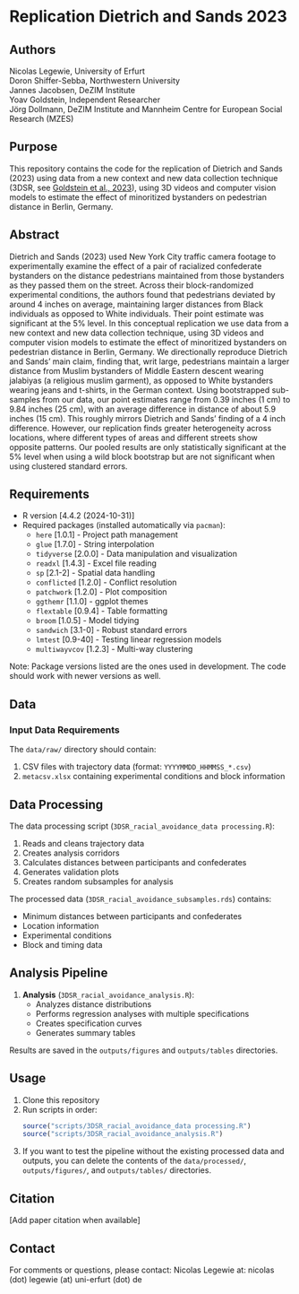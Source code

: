 # Replication Dietrich and Sands 2023

## Authors

Nicolas Legewie, University of Erfurt  
Doron Shiffer-Sebba, Northwestern University  
Jannes Jacobsen, DeZIM Institute  
Yoav Goldstein, Independent Researcher  
Jörg Dollmann, DeZIM Institute and Mannheim Centre for European Social Research (MZES)  


## Purpose

This repository contains the code for the replication of Dietrich and Sands (2023) using data from a new context and new data collection technique (3DSR, see [Goldstein et al., 2023](https://doi.org/10.1177/00491241221147)), using 3D videos and computer vision models to estimate the effect of minoritized bystanders on pedestrian distance in Berlin, Germany.


## Abstract

Dietrich and Sands (2023) used New York City traffic camera footage to experimentally examine the effect of a pair of racialized confederate bystanders on the distance pedestrians maintained from those bystanders as they passed them on the street. Across their block-randomized experimental conditions, the authors found that pedestrians deviated by around 4 inches on average, maintaining larger distances from Black individuals as opposed to White individuals. Their point estimate was significant at the 5% level. In this conceptual replication we use data from a new context and new data collection technique, using 3D videos and computer vision models to estimate the effect of minoritized bystanders on pedestrian distance in Berlin, Germany. We directionally reproduce Dietrich and Sands’ main claim, finding that, writ large, pedestrians maintain a larger distance from Muslim bystanders of Middle Eastern descent wearing jalabiyas (a religious muslim garment), as opposed to White bystanders wearing jeans and t-shirts, in the German context. Using bootstrapped sub-samples from our data, our point estimates range from 0.39 inches (1 cm) to 9.84 inches (25 cm), with an average difference in distance of about 5.9 inches (15 cm). This roughly mirrors Dietrich and Sands’ finding of a 4 inch difference. However, our replication finds greater heterogeneity across locations, where different types of areas and different streets show opposite patterns. Our pooled results are only statistically significant at the 5% level when using a wild block bootstrap but are not significant when using clustered standard errors.


## Requirements

- R version [4.4.2 (2024-10-31)]
- Required packages (installed automatically via `pacman`):
  - `here` [1.0.1] - Project path management
  - `glue` [1.7.0] - String interpolation
  - `tidyverse` [2.0.0] - Data manipulation and visualization
  - `readxl` [1.4.3] - Excel file reading
  - `sp` [2.1-2] - Spatial data handling
  - `conflicted` [1.2.0] - Conflict resolution
  - `patchwork` [1.2.0] - Plot composition
  - `ggthemr` [1.1.0] - ggplot themes
  - `flextable` [0.9.4] - Table formatting
  - `broom` [1.0.5] - Model tidying
  - `sandwich` [3.1-0] - Robust standard errors
  - `lmtest` [0.9-40] - Testing linear regression models
  - `multiwayvcov` [1.2.3] - Multi-way clustering

Note: Package versions listed are the ones used in development. The code should work with newer versions as well.

## Data

### Input Data Requirements
The `data/raw/` directory should contain:
1. CSV files with trajectory data (format: `YYYYMMDD_HHMMSS_*.csv`)
2. `metacsv.xlsx` containing experimental conditions and block information

## Data Processing
The data processing script (`3DSR_racial_avoidance_data processing.R`):
1. Reads and cleans trajectory data
2. Creates analysis corridors
3. Calculates distances between participants and confederates
4. Generates validation plots
5. Creates random subsamples for analysis

The processed data (`3DSR_racial_avoidance_subsamples.rds`) contains:
- Minimum distances between participants and confederates
- Location information
- Experimental conditions
- Block and timing data


## Analysis Pipeline

1. **Analysis** (`3DSR_racial_avoidance_analysis.R`):
   - Analyzes distance distributions
   - Performs regression analyses with multiple specifications
   - Creates specification curves
   - Generates summary tables

Results are saved in the `outputs/figures` and `outputs/tables` directories.


## Usage

1. Clone this repository
2. Run scripts in order:
   ```R
   source("scripts/3DSR_racial_avoidance_data processing.R")
   source("scripts/3DSR_racial_avoidance_analysis.R")
   ```
3. If you want to test the pipeline without the existing processed data and outputs, you can delete the contents of the `data/processed/`, `outputs/figures/`, and `outputs/tables/` directories.


## Citation

[Add paper citation when available]

## Contact

For comments or questions, please contact: Nicolas Legewie at: nicolas (dot) legewie (at) uni-erfurt (dot) de
